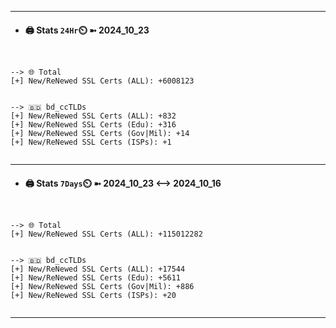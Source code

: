 

---
- #### 🖨️ **Stats** `24Hr`⏲️ ➼ 2024_10_23
```console


--> 🌐 Total
[+] New/ReNewed SSL Certs (ALL): +6008123


--> 🇧🇩 bd_ccTLDs
[+] New/ReNewed SSL Certs (ALL): +832
[+] New/ReNewed SSL Certs (Edu): +316
[+] New/ReNewed SSL Certs (Gov|Mil): +14
[+] New/ReNewed SSL Certs (ISPs): +1


```

---
- #### 🖨️ **Stats** `7Days`⏲️ ➼ 2024_10_23 <--> 2024_10_16
```console


--> 🌐 Total
[+] New/ReNewed SSL Certs (ALL): +115012282


--> 🇧🇩 bd_ccTLDs
[+] New/ReNewed SSL Certs (ALL): +17544
[+] New/ReNewed SSL Certs (Edu): +5611
[+] New/ReNewed SSL Certs (Gov|Mil): +886
[+] New/ReNewed SSL Certs (ISPs): +20


```

---

